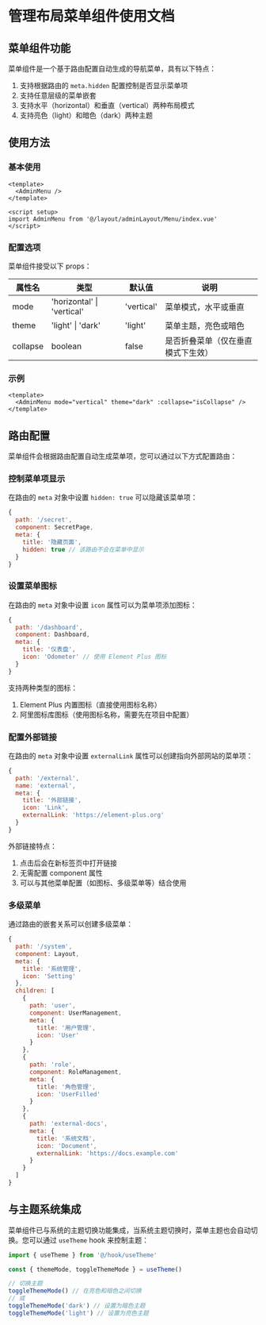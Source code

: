 # 管理布局菜单组件使用文档

## 菜单组件功能

菜单组件是一个基于路由配置自动生成的导航菜单，具有以下特点：

1. 支持根据路由的 `meta.hidden` 配置控制是否显示菜单项
2. 支持任意层级的菜单嵌套
3. 支持水平（horizontal）和垂直（vertical）两种布局模式
4. 支持亮色（light）和暗色（dark）两种主题

## 使用方法

### 基本使用

```vue
<template>
  <AdminMenu />
</template>

<script setup>
import AdminMenu from '@/layout/adminLayout/Menu/index.vue'
</script>
```

### 配置选项

菜单组件接受以下 props：

| 属性名   | 类型                       | 默认值     | 说明                               |
| -------- | -------------------------- | ---------- | ---------------------------------- |
| mode     | 'horizontal' \| 'vertical' | 'vertical' | 菜单模式，水平或垂直               |
| theme    | 'light' \| 'dark'          | 'light'    | 菜单主题，亮色或暗色               |
| collapse | boolean                    | false      | 是否折叠菜单（仅在垂直模式下生效） |

### 示例

```vue
<template>
  <AdminMenu mode="vertical" theme="dark" :collapse="isCollapse" />
</template>
```

## 路由配置

菜单组件会根据路由配置自动生成菜单项，您可以通过以下方式配置路由：

### 控制菜单项显示

在路由的 `meta` 对象中设置 `hidden: true` 可以隐藏该菜单项：

```js
{
  path: '/secret',
  component: SecretPage,
  meta: {
    title: '隐藏页面',
    hidden: true // 该路由不会在菜单中显示
  }
}
```

### 设置菜单图标

在路由的 `meta` 对象中设置 `icon` 属性可以为菜单项添加图标：

```js
{
  path: '/dashboard',
  component: Dashboard,
  meta: {
    title: '仪表盘',
    icon: 'Odometer' // 使用 Element Plus 图标
  }
}
```

支持两种类型的图标：

1. Element Plus 内置图标（直接使用图标名称）
2. 阿里图标库图标（使用图标名称，需要先在项目中配置）

### 配置外部链接

在路由的 `meta` 对象中设置 `externalLink` 属性可以创建指向外部网站的菜单项：

```js
{
  path: '/external',
  name: 'external',
  meta: {
    title: '外部链接',
    icon: 'Link',
    externalLink: 'https://element-plus.org'
  }
}
```

外部链接特点：

1. 点击后会在新标签页中打开链接
2. 无需配置 component 属性
3. 可以与其他菜单配置（如图标、多级菜单等）结合使用

### 多级菜单

通过路由的嵌套关系可以创建多级菜单：

```js
{
  path: '/system',
  component: Layout,
  meta: {
    title: '系统管理',
    icon: 'Setting'
  },
  children: [
    {
      path: 'user',
      component: UserManagement,
      meta: {
        title: '用户管理',
        icon: 'User'
      }
    },
    {
      path: 'role',
      component: RoleManagement,
      meta: {
        title: '角色管理',
        icon: 'UserFilled'
      }
    },
    {
      path: 'external-docs',
      meta: {
        title: '系统文档',
        icon: 'Document',
        externalLink: 'https://docs.example.com'
      }
    }
  ]
}
```

## 与主题系统集成

菜单组件已与系统的主题切换功能集成，当系统主题切换时，菜单主题也会自动切换。您可以通过 `useTheme` hook 来控制主题：

```js
import { useTheme } from '@/hook/useTheme'

const { themeMode, toggleThemeMode } = useTheme()

// 切换主题
toggleThemeMode() // 在亮色和暗色之间切换
// 或
toggleThemeMode('dark') // 设置为暗色主题
toggleThemeMode('light') // 设置为亮色主题
```
